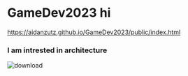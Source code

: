 # GameDev2023 hi

https://aidanzutz.github.io/GameDev2023/public/index.html

<h3>   I am intrested in architecture</h3>

![download](https://github.com/AidanZutz/GameDev2023/assets/144492708/196e70d5-9830-4830-b874-c81f60e5ca0e)
